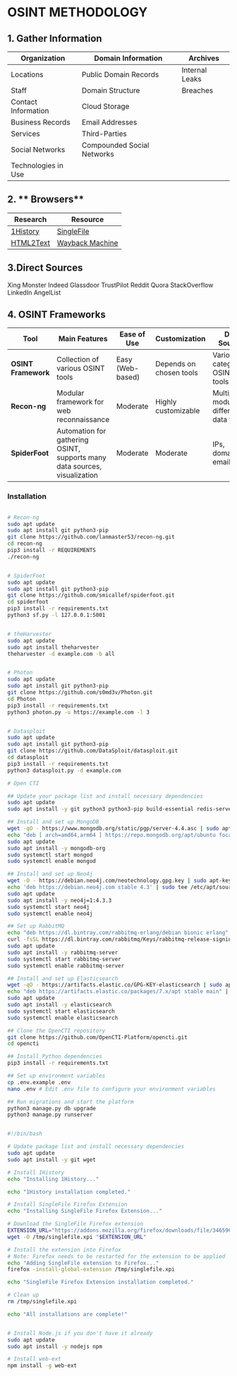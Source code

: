 # OSINT METHODOLOGY

## 1. **Gather Information**

| Organization        | Domain Information         | Archives       |
| ------------------- | -------------------------- | -------------- |
| Locations           | Public Domain Records      | Internal Leaks |
| Staff               | Domain Structure           | Breaches       |
| Contact Information | Cloud Storage              |                |
| Business Records    | Email Addresses            |                |
| Services            | Third-Parties              |                |
| Social Networks     | Compounded Social Networks |                |
| Technologies in Use |                            |                |

## 2. ** Browsers**

| Research                                          | Resource                                                                                                                                       |
| ------------------------------------------------- | ---------------------------------------------------------------------------------------------------------------------------------------------- |
| [1History](https://github.com/1History/1History)  | [SingleFile](https://addons.mozilla.org/en-US/firefox/addon/single-file/?utm_source=addons.mozilla.org&utm_medium=referral&utm_content=search) |
| [HTML2Text](https://github.com/aaronsw/html2text) | [Wayback Machine](https://archive.org/web/)                                                                                                    |

## 3.**Direct Sources**

Xing Monster Indeed Glassdoor TrustPilot Reddit Quora StackOverflow LinkedIn AngelList

## 4. OSINT Frameworks

| Tool                | Main Features                                                             | Ease of Use      | Customization           | Data Sources                              |
| ------------------- | ------------------------------------------------------------------------- | ---------------- | ----------------------- | ----------------------------------------- |
| **OSINT Framework** | Collection of various OSINT tools                                         | Easy (Web-based) | Depends on chosen tools | Various categorized OSINT tools           |
| **Recon-ng**        | Modular framework for web reconnaissance                                  | Moderate         | Highly customizable     | Multiple modules for different data types |
| **SpiderFoot**      | Automation for gathering OSINT, supports many data sources, visualization | Moderate         | Moderate                | IPs, domains, emails, etc.                |

### Installation
```bash

# Recon-ng
sudo apt update
sudo apt install git python3-pip
git clone https://github.com/lanmaster53/recon-ng.git
cd recon-ng
pip3 install -r REQUIREMENTS
./recon-ng


# SpiderFoot
sudo apt update
sudo apt install git python3-pip
git clone https://github.com/smicallef/spiderfoot.git
cd spiderfoot
pip3 install -r requirements.txt
python3 sf.py -l 127.0.0.1:5001


# theHarvester
sudo apt update
sudo apt install theharvester
theharvester -d example.com -b all


# Photon
sudo apt update
sudo apt install git python3-pip
git clone https://github.com/s0md3v/Photon.git
cd Photon
pip3 install -r requirements.txt
python3 photon.py -u https://example.com -l 3


# Datasploit
sudo apt update
sudo apt install git python3-pip
git clone https://github.com/DataSploit/datasploit.git
cd datasploit
pip3 install -r requirements.txt
python3 datasploit.py -d example.com

# Open CTI

## Update your package list and install necessary dependencies
sudo apt update
sudo apt install -y git python3 python3-pip build-essential redis-server

## Install and set up MongoDB
wget -qO - https://www.mongodb.org/static/pgp/server-4.4.asc | sudo apt-key add -
echo "deb [ arch=amd64,arm64 ] https://repo.mongodb.org/apt/ubuntu focal/mongodb-org/4.4 multiverse" | sudo tee /etc/apt/sources.list.d/mongodb-org-4.4.list
sudo apt update
sudo apt install -y mongodb-org
sudo systemctl start mongod
sudo systemctl enable mongod

## Install and set up Neo4j
wget -O - https://debian.neo4j.com/neotechnology.gpg.key | sudo apt-key add -
echo 'deb https://debian.neo4j.com stable 4.3' | sudo tee /etc/apt/sources.list.d/neo4j.list
sudo apt update
sudo apt install -y neo4j=1:4.3.3
sudo systemctl start neo4j
sudo systemctl enable neo4j

## Set up RabbitMQ
echo "deb https://dl.bintray.com/rabbitmq-erlang/debian bionic erlang" | sudo tee /etc/apt/sources.list.d/bintray.rabbitmq.list
curl -fsSL https://dl.bintray.com/rabbitmq/Keys/rabbitmq-release-signing-key.asc | sudo apt-key add -
sudo apt update
sudo apt install -y rabbitmq-server
sudo systemctl start rabbitmq-server
sudo systemctl enable rabbitmq-server

## Install and set up Elasticsearch
wget -qO - https://artifacts.elastic.co/GPG-KEY-elasticsearch | sudo apt-key add -
echo "deb https://artifacts.elastic.co/packages/7.x/apt stable main" | sudo tee -a /etc/apt/sources.list.d/elastic-7.x.list
sudo apt update
sudo apt install -y elasticsearch
sudo systemctl start elasticsearch
sudo systemctl enable elasticsearch

## Clone the OpenCTI repository
git clone https://github.com/OpenCTI-Platform/opencti.git
cd opencti

## Install Python dependencies
pip3 install -r requirements.txt

## Set up environment variables
cp .env.example .env
nano .env # Edit .env file to configure your environment variables

## Run migrations and start the platform
python3 manage.py db upgrade
python3 manage.py runserver

```

```bash

#!/bin/bash

# Update package list and install necessary dependencies
sudo apt update
sudo apt install -y git wget

# Install 1History
echo "Installing 1History..."

echo "1History installation completed."

# Install SingleFile Firefox Extension
echo "Installing SingleFile Firefox Extension..."

# Download the SingleFile Firefox extension
EXTENSION_URL="https://addons.mozilla.org/firefox/downloads/file/3465964/single_file-2.10.14-fx.xpi"
wget -O /tmp/singlefile.xpi "$EXTENSION_URL"

# Install the extension into Firefox
# Note: Firefox needs to be restarted for the extension to be applied
echo "Adding SingleFile extension to Firefox..."
firefox -install-global-extension /tmp/singlefile.xpi

echo "SingleFile Firefox Extension installation completed."

# Clean up
rm /tmp/singlefile.xpi

echo "All installations are complete!"


# Install Node.js if you don't have it already
sudo apt update
sudo apt install -y nodejs npm

# Install web-ext
npm install -g web-ext

```